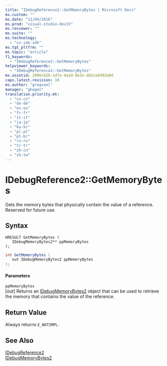 ```yaml
---
title: "IDebugReference2::GetMemoryBytes | Microsoft Docs"
ms.custom: ""
ms.date: "11/04/2016"
ms.prod: "visual-studio-dev15"
ms.reviewer: ""
ms.suite: ""
ms.technology: 
  - "vs-ide-sdk"
ms.tgt_pltfrm: ""
ms.topic: "article"
f1_keywords: 
  - "IDebugReference2::GetMemoryBytes"
helpviewer_keywords: 
  - "IDebugReference2::GetMemoryBytes"
ms.assetid: 2006cb2b-1dfa-4a2d-8e3e-db2ce0302e0d
caps.latest.revision: 10
ms.author: "gregvanl"
manager: "ghogen"
translation.priority.mt: 
  - "cs-cz"
  - "de-de"
  - "es-es"
  - "fr-fr"
  - "it-it"
  - "ja-jp"
  - "ko-kr"
  - "pl-pl"
  - "pt-br"
  - "ru-ru"
  - "tr-tr"
  - "zh-cn"
  - "zh-tw"
---
```

# IDebugReference2::GetMemoryBytes
Gets the memory bytes that physically contain the value of a reference. Reserved for future use.  
  
## Syntax  
  
```cpp#  
HRESULT GetMemoryBytes (   
   IDebugMemoryBytes2** ppMemoryBytes  
);  
```  
  
```c#  
int GetMemoryBytes (   
   out IDebugMemoryBytes2 ppMemoryBytes  
);  
```  
  
#### Parameters  
 `ppMemoryBytes`  
 [out] Returns an [IDebugMemoryBytes2](../../../extensibility/debugger/reference/idebugmemorybytes2.md) object that can be used to retrieve the memory that contains the value of the reference.  
  
## Return Value  
 Always returns `E_NOTIMPL`.  
  
## See Also  
 [IDebugReference2](../../../extensibility/debugger/reference/idebugreference2.md)   
 [IDebugMemoryBytes2](../../../extensibility/debugger/reference/idebugmemorybytes2.md)